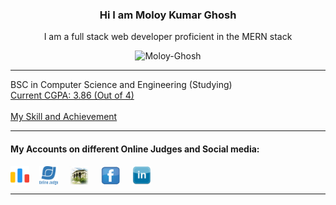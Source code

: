 <h3 align="center">Hi I am <strong>Moloy Kumar Ghosh</strong></h3>
<p  align="center">I am a full stack web developer proficient in the MERN stack</p>
<p align="center"><img src="https://github-readme-stats.vercel.app/api/top-langs/?username=Moloy-Ghosh&langs_count=8&count_private=false&layout=compact&theme=react&hide_border=true&bg_color=0D1117" alt="Moloy-Ghosh" /></p>
<hr/>

BSC in Computer Science and Engineering (Studying) <br>
<a href="https://moloy-ghosh.github.io/Web-Project-02--Portfolio--/images/Result/result.html" target="blank" >Current CGPA: 3.86 (Out of 4)</a> <br>
<br>
<a target="_blank" href="https://moloy-ghosh.github.io/Web-Project-02--Portfolio--/images/achievement.html">My Skill and Achievement<a/>
<hr/>


<h4>My Accounts on different Online Judges and Social media:</h4>
  <a href="https://codeforces.com/profile/Moloy_Ghosh" target="blank"><img align="center" src="code-forces.png" alt="" title="Codeforces" height="30" width="30" /></a>&nbsp; &nbsp;
  <a href="https://onlinejudge.org/index.php?option=com_onlinejudge&Itemid=8&page=show_authorstats&userid=1280837" target="blank"><img align="center" src="UVa.png" alt="" title="UVA Online Judge" height="30" width="30" /></a> &nbsp; &nbsp;
  <a href="https://acm.timus.ru/author.aspx?id=341522" target="blank"><img align="center" src="Timus.jpg" alt="" height="30" width="30" title="Timus online Judge"/></a> &nbsp; &nbsp;
  <a href="https://mbasic.facebook.com/moloy.ghosh.31508076" target="blank"><img align="center" height="30" width="30" src="facebook-logo-png-3.png" title="Facebook"></a> &nbsp; &nbsp;
  <a href="https://www.linkedin.com/in/moloy-ghosh-cse/" target="blank"><img align="center" height="30" width="30"  src="linkedin-logo-png-2023.png" title="Linkedin"></a> &nbsp; &nbsp;
  <hr/>
  
